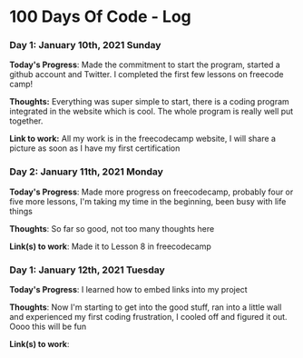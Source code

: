 # 100 Days Of Code - Log

### Day 1: January 10th, 2021 Sunday

**Today's Progress**: Made the commitment to start the program, started a github account and Twitter. I completed the first few lessons on freecode camp!

**Thoughts:** Everything was super simple to start, there is a coding program integrated in the website which is cool. The whole program is really well put together.

**Link to work:** All my work is in the freecodecamp website, I will share a picture as soon as I have my first certification

### Day 2: January 11th, 2021 Monday

**Today's Progress**: Made more progress on freecodecamp, probably four or five more lessons, I'm taking my time in the beginning, been busy with life things

**Thoughts**: So far so good, not too many thoughts here

**Link(s) to work**: Made it to Lesson 8 in freecodecamp

### Day 1: January 12th, 2021 Tuesday

**Today's Progress**: I learned how to embed links into my project

**Thoughts**: Now I'm starting to get into the good stuff, ran into a little wall and experienced my first coding frustration, I cooled off and figured it out. Oooo this will be fun

**Link(s) to work**: 

